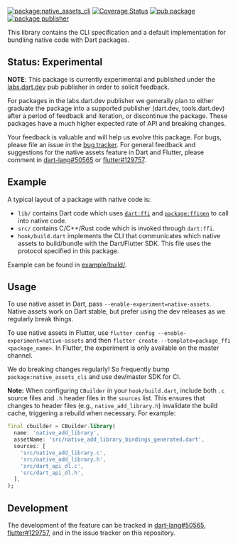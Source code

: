 [![package:native_assets_cli](https://github.com/dart-lang/native/actions/workflows/native.yaml/badge.svg)](https://github.com/dart-lang/native/actions/workflows/native.yaml)
[![Coverage Status](https://coveralls.io/repos/github/dart-lang/native/badge.svg?branch=main)](https://coveralls.io/github/dart-lang/native?branch=main)
[![pub package](https://img.shields.io/pub/v/native_assets_cli.svg)](https://pub.dev/packages/native_assets_cli)
[![package publisher](https://img.shields.io/pub/publisher/native_assets_cli.svg)](https://pub.dev/packages/native_assets_cli/publisher)

This library contains the CLI specification and a default implementation
for bundling native code with Dart packages.

## Status: Experimental

**NOTE**: This package is currently experimental and published under the
[labs.dart.dev](https://dart.dev/dart-team-packages) pub publisher in order to
solicit feedback. 

For packages in the labs.dart.dev publisher we generally plan to either graduate
the package into a supported publisher (dart.dev, tools.dart.dev) after a period
of feedback and iteration, or discontinue the package. These packages have a
much higher expected rate of API and breaking changes.

Your feedback is valuable and will help us evolve this package. 
For bugs, please file an issue in the 
[bug tracker](https://github.com/dart-lang/native/issues).
For general feedback and suggestions for the native assets feature in Dart and
Flutter, please comment in [dart-lang#50565] or [flutter#129757].

## Example

A typical layout of a package with native code is:

* `lib/` contains Dart code which uses [`dart:ffi`] and [`package:ffigen`]
  to call into native code.
* `src/` contains C/C++/Rust code which is invoked through `dart:ffi`.
* `hook/build.dart` implements the CLI that communicates which native assets
  to build/bundle with the Dart/Flutter SDK. This file uses the
  protocol specified in this package.

Example can be found in [example/build/](example/build/).

## Usage

To use native asset in Dart, pass `--enable-experiment=native-assets`. Native
assets work on Dart stable, but prefer using the dev releases as we regularly
break things.

To use native assets in Flutter, use
`flutter config --enable-experiment=native-assets` and then
`flutter create --template=package_ffi <package_name>`. In Flutter, the
experiment is only available on the master channel.

We do breaking changes regularly! So frequently bump `package:native_assets_cli`
and use dev/master SDK for CI.

**Note:** When configuring `CBuilder` in your `hook/build.dart`, 
include both `.c` source files and `.h` header files in the `sources` list. 
This ensures that changes to header files (e.g., `native_add_library.h`) 
invalidate the build cache, triggering a rebuild when necessary. For example:
```dart
final cbuilder = CBuilder.library(
  name: 'native_add_library',
  assetName: 'src/native_add_library_bindings_generated.dart',
  sources: [
    'src/native_add_library.c',
    'src/native_add_library.h',
    'src/dart_api_dl.c',
    'src/dart_api_dl.h',
  ],
);
```

## Development

The development of the feature can be tracked in [dart-lang#50565],
[flutter#129757], and in the issue tracker on this repository.

[`dart:ffi`]: https://api.dart.dev/stable/dart-ffi/dart-ffi-library.html
[`package:ffigen`]: https://pub.dev/packages/ffigen
[dart-lang#50565]: https://github.com/dart-lang/sdk/issues/50565
[flutter#129757]: https://github.com/flutter/flutter/issues/129757
